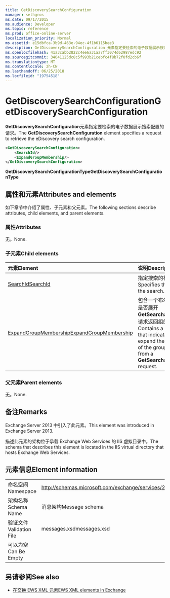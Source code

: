 ```yaml
---
title: GetDiscoverySearchConfiguration
manager: sethgros
ms.date: 09/17/2015
ms.audience: Developer
ms.topic: reference
ms.prod: office-online-server
localization_priority: Normal
ms.assetid: e15dbfca-3b9d-463e-94ec-4f1b6115bee3
description: GetDiscoverySearchConfiguration 元素指定要检索的电子数据展示搜索配置的请求。
ms.openlocfilehash: 41a3cabb2822c4ee6a31aa7ff3074d62987edc92
ms.sourcegitcommit: 34041125dc8c5f993b21cebfc4f8b72f0fd2cb6f
ms.translationtype: MT
ms.contentlocale: zh-CN
ms.lasthandoff: 06/25/2018
ms.locfileid: "19754518"
---
```

# <a name="getdiscoverysearchconfiguration"></a><span data-ttu-id="e8e15-103">GetDiscoverySearchConfiguration</span><span class="sxs-lookup"><span data-stu-id="e8e15-103">GetDiscoverySearchConfiguration</span></span>

<span data-ttu-id="e8e15-104">**GetDiscoverySearchConfiguration**元素指定要检索的电子数据展示搜索配置的请求。</span><span class="sxs-lookup"><span data-stu-id="e8e15-104">The **GetDiscoverySearchConfiguration** element specifies a request to retrieve the eDiscovery search configuration.</span></span> 
  
```XML
<GetDiscoverySearchConfiguration>
    <SearchId/>
    <ExpandGroupMembership/>
</GetDiscoverySearchConfiguration>
```

 <span data-ttu-id="e8e15-105">**GetDiscoverySearchConfigurationType**</span><span class="sxs-lookup"><span data-stu-id="e8e15-105">**GetDiscoverySearchConfigurationType**</span></span>
## <a name="attributes-and-elements"></a><span data-ttu-id="e8e15-106">属性和元素</span><span class="sxs-lookup"><span data-stu-id="e8e15-106">Attributes and elements</span></span>

<span data-ttu-id="e8e15-107">如下章节中介绍了属性、子元素和父元素。</span><span class="sxs-lookup"><span data-stu-id="e8e15-107">The following sections describe attributes, child elements, and parent elements.</span></span>
  
### <a name="attributes"></a><span data-ttu-id="e8e15-108">属性</span><span class="sxs-lookup"><span data-stu-id="e8e15-108">Attributes</span></span>

<span data-ttu-id="e8e15-109">无。</span><span class="sxs-lookup"><span data-stu-id="e8e15-109">None.</span></span>
  
### <a name="child-elements"></a><span data-ttu-id="e8e15-110">子元素</span><span class="sxs-lookup"><span data-stu-id="e8e15-110">Child elements</span></span>

|<span data-ttu-id="e8e15-111">**元素**</span><span class="sxs-lookup"><span data-stu-id="e8e15-111">**Element**</span></span>|<span data-ttu-id="e8e15-112">**说明**</span><span class="sxs-lookup"><span data-stu-id="e8e15-112">**Description**</span></span>|
|:-----|:-----|
|[<span data-ttu-id="e8e15-113">SearchId</span><span class="sxs-lookup"><span data-stu-id="e8e15-113">SearchId</span></span>](searchid.md) <br/> |<span data-ttu-id="e8e15-114">指定搜索的标识符。</span><span class="sxs-lookup"><span data-stu-id="e8e15-114">Specifies the identifier of the search.</span></span>  <br/> |
|[<span data-ttu-id="e8e15-115">ExpandGroupMembership</span><span class="sxs-lookup"><span data-stu-id="e8e15-115">ExpandGroupMembership</span></span>](expandgroupmembership.md) <br/> |<span data-ttu-id="e8e15-116">包含一个布尔值，该值指示是否展开**GetSearchableMailboxes**请求返回组的成员。</span><span class="sxs-lookup"><span data-stu-id="e8e15-116">Contains a Boolean value that indicates whether to expand the membership of the group returned from a **GetSearchableMailboxes** request.</span></span>  <br/> |
   
### <a name="parent-elements"></a><span data-ttu-id="e8e15-117">父元素</span><span class="sxs-lookup"><span data-stu-id="e8e15-117">Parent elements</span></span>

<span data-ttu-id="e8e15-118">无。</span><span class="sxs-lookup"><span data-stu-id="e8e15-118">None.</span></span>
  
## <a name="remarks"></a><span data-ttu-id="e8e15-119">备注</span><span class="sxs-lookup"><span data-stu-id="e8e15-119">Remarks</span></span>

<span data-ttu-id="e8e15-120">Exchange Server 2013 中引入了此元素。</span><span class="sxs-lookup"><span data-stu-id="e8e15-120">This element was introduced in Exchange Server 2013.</span></span>
  
<span data-ttu-id="e8e15-121">描述此元素的架构位于承载 Exchange Web Services 的 IIS 虚拟目录中。</span><span class="sxs-lookup"><span data-stu-id="e8e15-121">The schema that describes this element is located in the IIS virtual directory that hosts Exchange Web Services.</span></span>
  
## <a name="element-information"></a><span data-ttu-id="e8e15-122">元素信息</span><span class="sxs-lookup"><span data-stu-id="e8e15-122">Element information</span></span>

|||
|:-----|:-----|
|<span data-ttu-id="e8e15-123">命名空间</span><span class="sxs-lookup"><span data-stu-id="e8e15-123">Namespace</span></span>  <br/> |http://schemas.microsoft.com/exchange/services/2006/messages  <br/> |
|<span data-ttu-id="e8e15-124">架构名称</span><span class="sxs-lookup"><span data-stu-id="e8e15-124">Schema Name</span></span>  <br/> |<span data-ttu-id="e8e15-125">消息架构</span><span class="sxs-lookup"><span data-stu-id="e8e15-125">Message schema</span></span>  <br/> |
|<span data-ttu-id="e8e15-126">验证文件</span><span class="sxs-lookup"><span data-stu-id="e8e15-126">Validation File</span></span>  <br/> |<span data-ttu-id="e8e15-127">messages.xsd</span><span class="sxs-lookup"><span data-stu-id="e8e15-127">messages.xsd</span></span>  <br/> |
|<span data-ttu-id="e8e15-128">可以为空</span><span class="sxs-lookup"><span data-stu-id="e8e15-128">Can Be Empty</span></span>  <br/> ||
   
## <a name="see-also"></a><span data-ttu-id="e8e15-129">另请参阅</span><span class="sxs-lookup"><span data-stu-id="e8e15-129">See also</span></span>



- [<span data-ttu-id="e8e15-130">在交换 EWS XML 元素</span><span class="sxs-lookup"><span data-stu-id="e8e15-130">EWS XML elements in Exchange</span></span>](ews-xml-elements-in-exchange.md)

